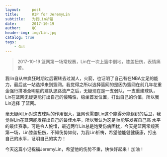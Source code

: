 ```yaml
---
layout:     post
title:      RIP for JeremyLin
subtitle:   为我Lin祈福
date:       2017-10-19
author:     QC
header-img: img/Lin.jpg
catalog: true
tags:
    - Git
---
```


>2017-10-19 篮网第一场常规赛，Lin在一次上篮中倒地，膝盖扭伤，表情痛苦。
<p>我lin自从林疯狂时期过后辗转去过湖人，火箭，也证明了自己有在NBA立足的能力，最后这一站选择来到篮网。我觉得之所以选择篮网的是因为篮网在前几年花重
金强行拼凑全明星的建队思路流产之后，无疑现在是一支弱队，一支重建球队，Lin在篮网无疑更能打出自己的侵略性，稳坐首发位置，打出自己的价值，所以我Lin选择
了篮网。</p>
<p>毫无疑问Lin对这支球队的作用很大，篮网也需要Lin这个能得分能组织的后卫，我觉得Lin在篮网能发挥出自己的最佳水平，所以我认为这是lin能够发挥自己高
水平的最佳赛季。可是令人惋惜，最近两年Lin总是饱受伤病困扰，今天是篮网常规赛第一场，Lin膝盖扭伤，不知伤势如何，为我Lin祈祷，希望他能健健康康，打出
自己的水平，证明自己的实力！</p>
<p>今天这篇小记祝福JeremyLin，希望他的伤势不重，快快好起来！加油！</p>
